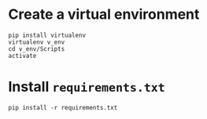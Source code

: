 # Create a virtual environment
```
pip install virtualenv
virtualenv v_env
cd v_env/Scripts
activate
```
# Install `requirements.txt`
```
pip install -r requirements.txt
```
